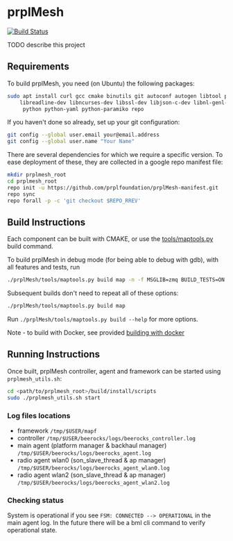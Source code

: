# prplMesh
[![Build Status](https://travis-ci.com/prplfoundation/prplMesh.svg?branch=master)](https://travis-ci.org/prplfoundation/prplMesh)

TODO describe this project

## Requirements

To build prplMesh, you need (on Ubuntu) the following packages:

```bash
sudo apt install curl gcc cmake binutils git autoconf autogen libtool pkg-config \
    libreadline-dev libncurses-dev libssl-dev libjson-c-dev libnl-genl-3-dev libzmq3-dev \
     python python-yaml python-paramiko repo
```

If you haven't done so already, set up your git configuration:

```bash
git config --global user.email your@email.address
git config --global user.name "Your Name"
```

There are several dependencies for which we require a specific version. To ease
deployment of these, they are collected in a google repo manifest file:

```bash
mkdir prplmesh_root
cd prplmesh_root
repo init -u https://github.com/prplfoundation/prplMesh-manifest.git
repo sync
repo forall -p -c 'git checkout $REPO_RREV'
```

## Build Instructions

Each component can be built with CMAKE, or use the [tools/maptools.py](tools/README.md) build command.

To build prplMesh in debug mode (for being able to debug with gdb), with all features and tests, run

```bash
./prplMesh/tools/maptools.py build map -n -f MSGLIB=zmq BUILD_TESTS=ON CMAKE_BUILD_TYPE=Debug
```

Subsequent builds don't need to repeat all of these options:

```bash
./prplMesh/tools/maptools.py build map
```

Run `./prplMesh/tools/maptools.py build --help` for more options.

Note - to build with Docker, see provided [building with docker](tools/docker/builder/README.md)

## Running Instructions

Once built, prplMesh controller, agent and framework can be started using `prplmesh_utils.sh`:

```bash
cd <path/to/prplmesh_root>/build/install/scripts
sudo ./prplmesh_utils.sh start
```

### Log files locations

- framework `/tmp/$USER/mapf`
- controller `/tmp/$USER/beerocks/logs/beerocks_controller.log`
- main agent (platform manager & backhaul manager) `/tmp/$USER/beerocks/logs/beerocks_agent.log`
- radio agent wlan0 (son_slave_thread & ap manager) `/tmp/$USER/beerocks/logs/beerocks_agent_wlan0.log`
- radio agent wlan2 (son_slave_thread & ap manager) `/tmp/$USER/beerocks/logs/beerocks_agent_wlan2.log`

### Checking status

System is operational if you see `FSM: CONNECTED --> OPERATIONAL` in the main agent log. In the future there will be a bml cli command to verify operational state.
